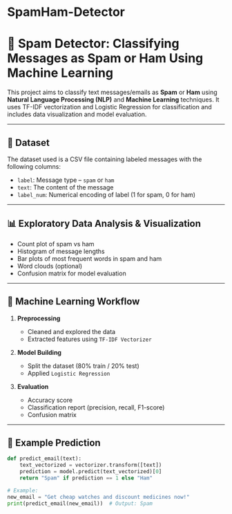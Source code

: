 # SpamHam-Detector
# 📧 Spam Detector: Classifying Messages as Spam or Ham Using Machine Learning

This project aims to classify text messages/emails as **Spam** or **Ham** using **Natural Language Processing (NLP)** and **Machine Learning** techniques. It uses TF-IDF vectorization and Logistic Regression for classification and includes data visualization and model evaluation.

---

## 📁 Dataset

The dataset used is a CSV file containing labeled messages with the following columns:

- `label`: Message type – `spam` or `ham`
- `text`: The content of the message
- `label_num`: Numerical encoding of label (1 for spam, 0 for ham)

---

## 📊 Exploratory Data Analysis & Visualization

- Count plot of spam vs ham
- Histogram of message lengths
- Bar plots of most frequent words in spam and ham
- Word clouds (optional)
- Confusion matrix for model evaluation

---

## 🧠 Machine Learning Workflow

1. **Preprocessing**  
   - Cleaned and explored the data
   - Extracted features using `TF-IDF Vectorizer`

2. **Model Building**  
   - Split the dataset (80% train / 20% test)
   - Applied `Logistic Regression`

3. **Evaluation**  
   - Accuracy score
   - Classification report (precision, recall, F1-score)
   - Confusion matrix

---

## 🧪 Example Prediction

```python
def predict_email(text):
    text_vectorized = vectorizer.transform([text])
    prediction = model.predict(text_vectorized)[0]
    return "Spam" if prediction == 1 else "Ham"

# Example:
new_email = "Get cheap watches and discount medicines now!"
print(predict_email(new_email))  # Output: Spam
